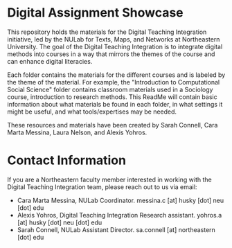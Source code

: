 # Digital Assignment Showcase

This repository holds the materials for the Digital Teaching Integration initiative, led by the NULab for Texts, Maps, and Networks at Northeastern University. The goal of the Digital Teaching Integration is to integrate digital methods into courses in a way that mirrors the themes of the course and can enhance digital literacies. 

Each folder contains the materials for the different courses and is labeled by the theme of the material. For example, the "Introduction to Computational Social Science" folder contains classroom materials used in a Sociology course, introduction to research methods. This ReadMe will contain basic information about what materials be found in each folder, in what settings it might be useful, and what tools/expertises may be needed.

These resources and materials have been created by Sarah Connell, Cara Marta Messina, Laura Nelson, and Alexis Yohros.

# Contact Information

If you are a Northeastern faculty member interested in working with the Digital Teaching Integration team, please reach out to us via email:

- Cara Marta Messina, NULab Coordinator. messina.c [at] husky [dot] neu [dot] edu
- Alexis Yohros, Digital Teaching Integration Research assistant. yohros.a [at] husky [dot] neu [dot] edu
- Sarah Connell, NULab Assistant Director. sa.connell [at] northeastern [dot] edu
